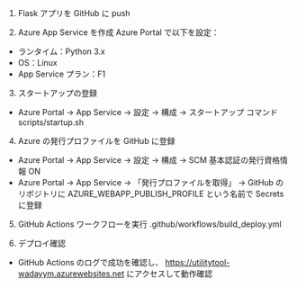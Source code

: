 1. Flask アプリを GitHub に push

2. Azure App Service を作成
Azure Portal で以下を設定：
- ランタイム：Python 3.x
- OS：Linux
- App Service プラン：F1

3. スタートアップの登録
- Azure Portal → App Service → 設定 → 構成 → スタートアップ コマンド　scripts/startup.sh

4. Azure の発行プロファイルを GitHub に登録
- Azure Portal → App Service → 設定 → 構成 → SCM 基本認証の発行資格情報 ON
- Azure Portal → App Service → 「発行プロファイルを取得」
→ GitHub のリポジトリに AZURE_WEBAPP_PUBLISH_PROFILE という名前で Secrets に登録

5. GitHub Actions ワークフローを実行
.github/workflows/build_deploy.yml

6. デプロイ確認
- GitHub Actions のログで成功を確認し、
https://utilitytool-wadayym.azurewebsites.net にアクセスして動作確認

